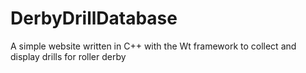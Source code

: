 # DerbyDrillDatabase
A simple website written in C++ with the Wt framework to collect and display drills for roller derby
